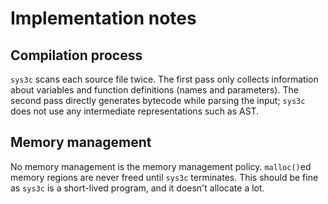 # Implementation notes

## Compilation process
`sys3c` scans each source file twice. The first pass only collects information about variables and function definitions (names and parameters). The second pass directly generates bytecode while parsing the input; `sys3c` does not use any intermediate representations such as AST.

## Memory management
No memory management is the memory management policy. `malloc()`ed memory regions are never freed until `sys3c` terminates. This should be fine as `sys3c` is a short-lived program, and it doesn't allocate a lot.

